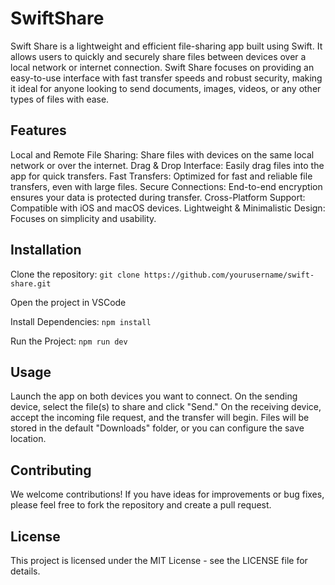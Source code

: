 # SwiftShare
Swift Share is a lightweight and efficient file-sharing app built using Swift. It allows users to quickly and securely share files between devices over a local network or internet connection. Swift Share focuses on providing an easy-to-use interface with fast transfer speeds and robust security, making it ideal for anyone looking to send documents, images, videos, or any other types of files with ease.

## Features
Local and Remote File Sharing: Share files with devices on the same local network or over the internet.
Drag & Drop Interface: Easily drag files into the app for quick transfers.
Fast Transfers: Optimized for fast and reliable file transfers, even with large files.
Secure Connections: End-to-end encryption ensures your data is protected during transfer.
Cross-Platform Support: Compatible with iOS and macOS devices.
Lightweight & Minimalistic Design: Focuses on simplicity and usability.

## Installation
Clone the repository:
`git clone https://github.com/yourusername/swift-share.git`

Open the project in VSCode

Install Dependencies:
`npm install`

Run the Project:
`npm run dev`

## Usage
Launch the app on both devices you want to connect.
On the sending device, select the file(s) to share and click "Send."
On the receiving device, accept the incoming file request, and the transfer will begin.
Files will be stored in the default "Downloads" folder, or you can configure the save location.

## Contributing
We welcome contributions! If you have ideas for improvements or bug fixes, please feel free to fork the repository and create a pull request.

## License
This project is licensed under the MIT License - see the LICENSE file for details.
